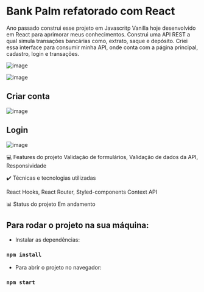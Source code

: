 # Bank Palm refatorado com React

Ano passado construi esse projeto em Javascritp Vanilla hoje desenvolvido em React para aprimorar meus conhecimentos. 
Construi uma API REST a qual simula transações bancárias como, extrato, saque e depósito. Criei essa interface para consumir minha API, onde conta com a página principal, cadastro, login e transações.

![image](https://user-images.githubusercontent.com/87664619/217133029-ab232d06-59fc-4505-a790-960abfc0af54.png)

![image](https://user-images.githubusercontent.com/87664619/217133122-1f6f6fbb-4e58-4799-9781-82f13d9c2e18.png)

## Criar conta

![image](https://user-images.githubusercontent.com/87664619/217134854-58f8c17a-e1bc-4688-a9ba-6fb1901cf05e.png)


## Login

![image](https://user-images.githubusercontent.com/87664619/217134984-d9648086-0146-4230-878e-2a316095a245.png)



💻 Features do projeto
Validação de formulários,
Validação de dados da API,
Responsividade

✔️ Técnicas e tecnologias utilizadas

React Hooks,
React Router,
Styled-components
Context API


📊 Status do projeto
Em andamento


## Para rodar o projeto na sua máquina:

- Instalar as dependências:

### `npm install`

- Para abrir o projeto no navegador:
### `npm start`







